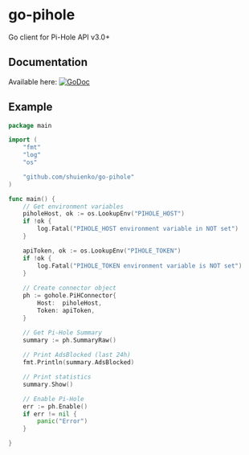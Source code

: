 # go-pihole
Go client for Pi-Hole API v3.0+

## Documentation
Available here: [![GoDoc](https://godoc.org/github.com/shuienko/go-pihole?status.svg)](https://godoc.org/github.com/shuienko/go-pihole)

## Example
```go
package main

import (
	"fmt"
	"log"
	"os"

	"github.com/shuienko/go-pihole"
)

func main() {
	// Get environment variables
	piholeHost, ok := os.LookupEnv("PIHOLE_HOST")
	if !ok {
		log.Fatal("PIHOLE_HOST environment variable in NOT set")
	}

	apiToken, ok := os.LookupEnv("PIHOLE_TOKEN")
	if !ok {
		log.Fatal("PIHOLE_TOKEN environment variable is NOT set")
	}
    
    // Create connector object
	ph := gohole.PiHConnector{
		Host:  piholeHost,
		Token: apiToken,
	}

    // Get Pi-Hole Summary
    summary := ph.SummaryRaw()
    
    // Print AdsBlocked (last 24h)
    fmt.Println(summary.AdsBlocked)

    // Print statistics
    summary.Show()

    // Enable Pi-Hole
    err := ph.Enable()
    if err != nil {
        panic("Error")
    }

}
```